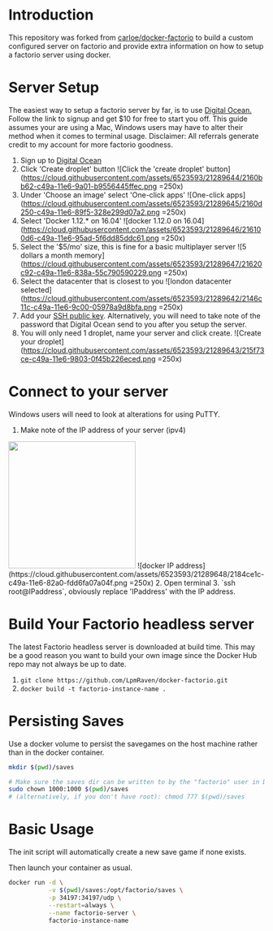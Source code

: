 # Introduction
This repository was forked from [carloe/docker-factorio](https://hub.docker.com/r/carloe/docker-factorio/) to build a custom configured server on factorio and provide extra information on how to setup a factorio server using docker.

# Server Setup

The easiest way to setup a factorio server by far, is to use [Digital Ocean.](https://m.do.co/c/ebb875976e21) Follow the link to signup and get $10 for free to start you off. This guide assumes your are using a Mac, Windows users may have to alter their method when it comes to terminal usage. Disclaimer: All referrals generate credit to my account for more factorio goodness.

1. Sign up to [Digital Ocean](https://m.do.co/c/ebb875976e21)
2. Click 'Create droplet' button
![Click the 'create droplet' button](https://cloud.githubusercontent.com/assets/6523593/21289644/2160bb62-c49a-11e6-9a01-b9556445ffec.png =250x)
3. Under 'Choose an image' select 'One-click apps'
![One-click apps](https://cloud.githubusercontent.com/assets/6523593/21289645/2160d250-c49a-11e6-89f5-328e299d07a2.png =250x)
4. Select 'Docker 1.12.\* on 16.04'
![docker 1.12.0 on 16.04](https://cloud.githubusercontent.com/assets/6523593/21289646/216100d6-c49a-11e6-95ad-5f6dd85ddc61.png =250x)
5. Select the '$5/mo' size, this is fine for a basic multiplayer server
![5 dollars a month memory](https://cloud.githubusercontent.com/assets/6523593/21289647/21620c92-c49a-11e6-838a-55c790590229.png =250x)
6. Select the datacenter that is closest to you
![london datacenter selected](https://cloud.githubusercontent.com/assets/6523593/21289642/2146c11c-c49a-11e6-9c00-05978a9d8bfa.png =250x)
7. Add your [SSH public key](https://www.digitalocean.com/community/tutorials/how-to-set-up-ssh-keys--2). Alternatively, you will need to take note of the password that Digital Ocean send to you after you setup the server.
8. You will only need 1 droplet, name your server and click create.
![Create your droplet](https://cloud.githubusercontent.com/assets/6523593/21289643/215f73ce-c49a-11e6-9803-0f45b226eced.png =250x)

# Connect to your server

Windows users will need to look at alterations for using PuTTY.

1. Make note of the IP address of your server (ipv4)
<img src="https://cloud.githubusercontent.com/assets/6523593/21289648/2184ce1c-c49a-11e6-82a0-fdd6fa07a04f.png" width="250">
![docker IP address](https://cloud.githubusercontent.com/assets/6523593/21289648/2184ce1c-c49a-11e6-82a0-fdd6fa07a04f.png =250x)
2. Open terminal
3. `ssh root@IPaddress`, obviously replace 'IPaddress' with the IP address.

# Build Your Factorio headless server

The latest Factorio headless server is downloaded at build time. This may be a good reason you want to build your own image since the Docker Hub repo may not always be up to date.

1. `git clone https://github.com/LpmRaven/docker-factorio.git`
2. `docker build -t factorio-instance-name .`

# Persisting Saves

Use a docker volume to persist the savegames on the host machine rather than in the docker container.

```bash
mkdir $(pwd)/saves

# Make sure the saves dir can be written to by the "factorio" user in Docker, with uid 1000
sudo chown 1000:1000 $(pwd)/saves
# (alternatively, if you don't have root): chmod 777 $(pwd)/saves

```

# Basic Usage

The init script will automatically create a new save game if none exists.

Then launch your container as usual.

```bash
docker run -d \
           -v $(pwd)/saves:/opt/factorio/saves \
           -p 34197:34197/udp \
           --restart=always \
           --name factorio-server \
           factorio-instance-name
```
